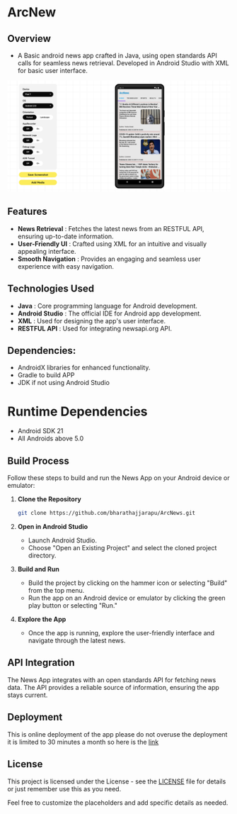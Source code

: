 # ArcNew

## Overview
- A Basic android news app crafted in Java, using open standards API calls for seamless news retrieval. Developed in Android Studio with XML for basic user interface.
<img src="ArcNews.png" alt="ArcNews Home">

## Features
- **News Retrieval** : Fetches the latest news from an RESTFUL API, ensuring up-to-date information.
- **User-Friendly UI** : Crafted using XML for an intuitive and visually appealing interface.
- **Smooth Navigation** : Provides an engaging and seamless user experience with easy navigation.

## Technologies Used
- **Java** : Core programming language for Android development.
- **Android Studio** : The official IDE for Android app development.
- **XML** : Used for designing the app's user interface.
- **RESTFUL API** : Used for integrating newsapi.org API.

## Dependencies:
- AndroidX libraries for enhanced functionality.
- Gradle to build APP
- JDK if not using Android Studio

# Runtime Dependencies
- Android SDK 21
- All Androids above 5.0

## Build Process
Follow these steps to build and run the News App on your Android device or emulator:

1. **Clone the Repository**
    ```bash
    git clone https://github.com/bharathajjarapu/ArcNews.git
    ```

2. **Open in Android Studio**
    - Launch Android Studio.
    - Choose "Open an Existing Project" and select the cloned project directory.

3. **Build and Run**
    - Build the project by clicking on the hammer icon or selecting "Build" from the top menu.
    - Run the app on an Android device or emulator by clicking the green play button or selecting "Run."

4. **Explore the App**
    - Once the app is running, explore the user-friendly interface and navigate through the latest news.

## API Integration
The News App integrates with an open standards API for fetching news data. The API provides a reliable source of information, ensuring the app stays current.

## Deployment
This is online deployment of the app please do not overuse the deployment it is limited to 30 minutes a month so here is the [link](https://appetize.io/app/v3qsibjxj7bhrygkbv5ler2w74)

## License
This project is licensed under the License - see the [LICENSE](LICENSE) file for details or just remember use this as you need.

Feel free to customize the placeholders and add specific details as needed.
